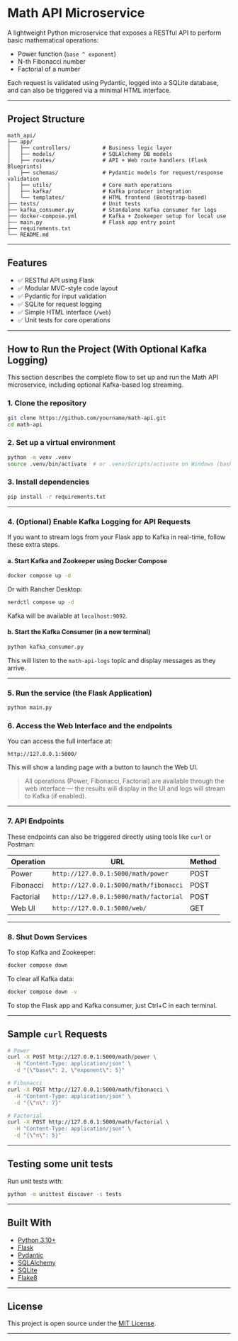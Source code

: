 # Math API Microservice

A lightweight Python microservice that exposes a RESTful API to perform basic mathematical operations:

- Power function (`base ^ exponent`)
- N-th Fibonacci number
- Factorial of a number

Each request is validated using Pydantic, logged into a SQLite database, and can also be triggered via a minimal HTML interface.

---

## Project Structure

```
math_api/
├── app/
│   ├── controllers/          # Business logic layer
│   ├── models/               # SQLAlchemy DB models
│   ├── routes/               # API + Web route handlers (Flask Blueprints)
│   ├── schemas/              # Pydantic models for request/response validation
│   ├── utils/                # Core math operations
│   ├── kafka/                # Kafka producer integration
│   └── templates/            # HTML frontend (Bootstrap-based)
├── tests/                    # Unit tests
├── kafka_consumer.py         # Standalone Kafka consumer for logs
├── docker-compose.yml        # Kafka + Zookeeper setup for local use
├── main.py                   # Flask app entry point
├── requirements.txt
└── README.md
```

---

## Features

- ✅ RESTful API using Flask
- ✅ Modular MVC-style code layout
- ✅ Pydantic for input validation
- ✅ SQLite for request logging
- ✅ Simple HTML interface (`/web`)
- ✅ Unit tests for core operations

---

## How to Run the Project (With Optional Kafka Logging)

This section describes the complete flow to set up and run the Math API microservice, including optional Kafka-based log streaming.

### 1. Clone the repository

```bash
git clone https://github.com/yourname/math-api.git
cd math-api
```

### 2. Set up a virtual environment

```bash
python -m venv .venv
source .venv/bin/activate  # or .venv/Scripts/activate on Windows (bash)
```

### 3. Install dependencies

```bash
pip install -r requirements.txt
```

---

### 4. (Optional) Enable Kafka Logging for API Requests

If you want to stream logs from your Flask app to Kafka in real-time, follow these extra steps.

#### a. Start Kafka and Zookeeper using Docker Compose

```bash
docker compose up -d
```

Or with Rancher Desktop:

```bash
nerdctl compose up -d
```

Kafka will be available at `localhost:9092`.

#### b. Start the Kafka Consumer (in a new terminal)

```bash
python kafka_consumer.py
```

This will listen to the `math-api-logs` topic and display messages as they arrive.

---

### 5. Run the service (the Flask Application)

```bash
python main.py
```

### 6. Access the Web Interface and the endpoints

You can access the full interface at:

```
http://127.0.0.1:5000/
```

This will show a landing page with a button to launch the Web UI.

> All operations (Power, Fibonacci, Factorial) are available through the web interface — the results will display in the UI and logs will stream to Kafka (if enabled).

---

### 7. API Endpoints

These endpoints can also be triggered directly using tools like `curl` or Postman:

| Operation | URL | Method |
|----------|-----|--------|
| Power    | `http://127.0.0.1:5000/math/power` | POST |
| Fibonacci | `http://127.0.0.1:5000/math/fibonacci` | POST |
| Factorial | `http://127.0.0.1:5000/math/factorial` | POST |
| Web UI   | `http://127.0.0.1:5000/web/` | GET |

---

### 8. Shut Down Services

To stop Kafka and Zookeeper:

```bash
docker compose down
```

To clear all Kafka data:

```bash
docker compose down -v
```

To stop the Flask app and Kafka consumer, just Ctrl+C in each terminal.

---

## Sample `curl` Requests

```bash
# Power
curl -X POST http://127.0.0.1:5000/math/power \
  -H "Content-Type: application/json" \
  -d "{\"base\": 2, \"exponent\": 5}"

# Fibonacci
curl -X POST http://127.0.0.1:5000/math/fibonacci \
  -H "Content-Type: application/json" \
  -d "{\"n\": 7}"

# Factorial
curl -X POST http://127.0.0.1:5000/math/factorial \
  -H "Content-Type: application/json" \
  -d "{\"n\": 5}"
```

---

## Testing some unit tests

Run unit tests with:

```bash
python -m unittest discover -s tests
```

---

## Built With

- [Python 3.10+](https://www.python.org/)
- [Flask](https://flask.palletsprojects.com/)
- [Pydantic](https://docs.pydantic.dev/)
- [SQLAlchemy](https://www.sqlalchemy.org/)
- [SQLite](https://www.sqlite.org/index.html)
- [Flake8](https://flake8.pycqa.org/)

---

## License

This project is open source under the [MIT License](LICENSE).

---